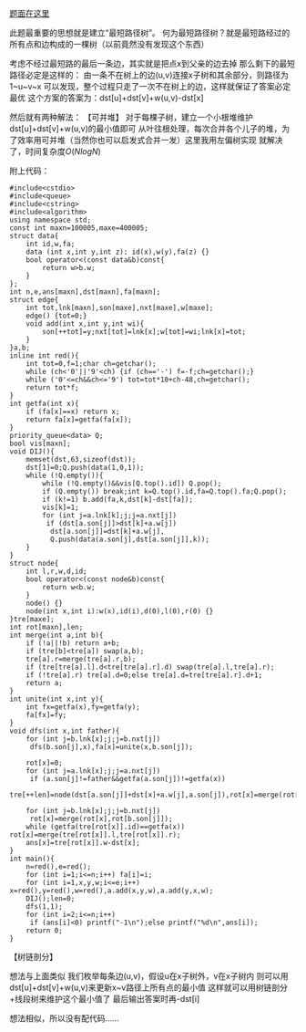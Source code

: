 [题面在这里](http://www.lydsy.com/JudgeOnline/problem.php?id=1576)

此题最重要的思想就是建立“最短路径树”。
何为最短路径树？就是最短路经过的所有点和边构成的一棵树（以前竟然没有发现这个东西）

考虑不经过最短路的最后一条边，其实就是把点x到父亲的边去掉
那么剩下的最短路径必定是这样的：
由一条不在树上的边(u,v)连接x子树和其余部分，则路径为1~u~v~x
可以发现，整个过程只走了一次不在树上的边，这样就保证了答案必定最优
这个方案的答案为：dst[u]+dst[v]+w(u,v)-dst[x]

然后就有两种解法：
【可并堆】
对于每棵子树，建立一个小根堆维护dst[u]+dst[v]+w(u,v)的最小值即可
从叶往根处理，每次合并各个儿子的堆，为了效率用可并堆（当然你也可以启发式合并一发）这里我用左偏树实现
就解决了，时间复杂度$O(NlogN)$

附上代码：

```
#include<cstdio>
#include<queue>
#include<cstring>
#include<algorithm>
using namespace std;
const int maxn=100005,maxe=400005;
struct data{
	int id,w,fa;
	data (int x,int y,int z): id(x),w(y),fa(z) {}
	bool operator<(const data&b)const{
		return w>b.w;
	}
};
int n,e,ans[maxn],dst[maxn],fa[maxn];
struct edge{
	int tot,lnk[maxn],son[maxe],nxt[maxe],w[maxe];
	edge() {tot=0;}
	void add(int x,int y,int wi){
		son[++tot]=y;nxt[tot]=lnk[x];w[tot]=wi;lnk[x]=tot;
	}
}a,b;
inline int red(){
	int tot=0,f=1;char ch=getchar();
	while (ch<'0'||'9'<ch) {if (ch=='-') f=-f;ch=getchar();}
	while ('0'<=ch&&ch<='9') tot=tot*10+ch-48,ch=getchar();
	return tot*f;
}
int getfa(int x){
	if (fa[x]==x) return x;
	return fa[x]=getfa(fa[x]);
}
priority_queue<data> Q;
bool vis[maxn];
void DIJ(){
	memset(dst,63,sizeof(dst));
	dst[1]=0;Q.push(data(1,0,1));
	while (!Q.empty()){
		while (!Q.empty()&&vis[Q.top().id]) Q.pop();
		if (Q.empty()) break;int k=Q.top().id,fa=Q.top().fa;Q.pop();
		if (k!=1) b.add(fa,k,dst[k]-dst[fa]);
		vis[k]=1;
		for (int j=a.lnk[k];j;j=a.nxt[j])
		 if (dst[a.son[j]]>dst[k]+a.w[j])
		  dst[a.son[j]]=dst[k]+a.w[j],
		  Q.push(data(a.son[j],dst[a.son[j]],k));
	}
}
struct node{
	int l,r,w,d,id;
	bool operator<(const node&b)const{
		return w<b.w;
	}
	node() {}
	node(int x,int i):w(x),id(i),d(0),l(0),r(0) {}
}tre[maxe];
int rot[maxn],len;
int merge(int a,int b){
	if (!a||!b) return a+b;
	if (tre[b]<tre[a]) swap(a,b);
	tre[a].r=merge(tre[a].r,b);
	if (tre[tre[a].l].d<tre[tre[a].r].d) swap(tre[a].l,tre[a].r);
	if (!tre[a].r) tre[a].d=0;else tre[a].d=tre[tre[a].r].d+1;
	return a;
}
int unite(int x,int y){
	int fx=getfa(x),fy=getfa(y);
	fa[fx]=fy;
}
void dfs(int x,int father){
	for (int j=b.lnk[x];j;j=b.nxt[j])
	 dfs(b.son[j],x),fa[x]=unite(x,b.son[j]);
	
	rot[x]=0;
	for (int j=a.lnk[x];j;j=a.nxt[j])
	 if (a.son[j]!=father&&getfa(a.son[j])!=getfa(x))
	  tre[++len]=node(dst[a.son[j]]+dst[x]+a.w[j],a.son[j]),rot[x]=merge(rot[x],len);

	for (int j=b.lnk[x];j;j=b.nxt[j])
	 rot[x]=merge(rot[x],rot[b.son[j]]);
	while (getfa(tre[rot[x]].id)==getfa(x)) rot[x]=merge(tre[rot[x]].l,tre[rot[x]].r);
	ans[x]=tre[rot[x]].w-dst[x];
}
int main(){
	n=red(),e=red();
	for (int i=1;i<=n;i++) fa[i]=i;
	for (int i=1,x,y,w;i<=e;i++) x=red(),y=red(),w=red(),a.add(x,y,w),a.add(y,x,w);
	DIJ();len=0;
	dfs(1,1);
	for (int i=2;i<=n;i++)
	 if (ans[i]<0) printf("-1\n");else printf("%d\n",ans[i]);
	return 0;
}
```

【树链剖分】

想法与上面类似
我们枚举每条边(u,v)，假设u在x子树外，v在x子树内
则可以用dst[u]+dst[v]+w(u,v)来更新x~v路径上所有点的最小值
这样就可以用树链剖分+线段树来维护这个最小值了
最后输出答案时再-dst[i]

想法相似，所以没有配代码……